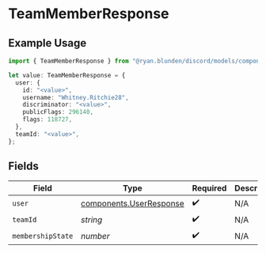 # TeamMemberResponse

## Example Usage

```typescript
import { TeamMemberResponse } from "@ryan.blunden/discord/models/components";

let value: TeamMemberResponse = {
  user: {
    id: "<value>",
    username: "Whitney.Ritchie28",
    discriminator: "<value>",
    publicFlags: 296140,
    flags: 118727,
  },
  teamId: "<value>",
};
```

## Fields

| Field                                                              | Type                                                               | Required                                                           | Description                                                        |
| ------------------------------------------------------------------ | ------------------------------------------------------------------ | ------------------------------------------------------------------ | ------------------------------------------------------------------ |
| `user`                                                             | [components.UserResponse](../../models/components/userresponse.md) | :heavy_check_mark:                                                 | N/A                                                                |
| `teamId`                                                           | *string*                                                           | :heavy_check_mark:                                                 | N/A                                                                |
| `membershipState`                                                  | *number*                                                           | :heavy_check_mark:                                                 | N/A                                                                |